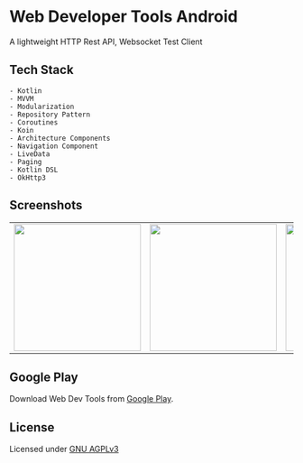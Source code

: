 # Web Developer Tools Android

A lightweight HTTP Rest API, Websocket Test Client


## Tech Stack
```
- Kotlin
- MVVM
- Modularization
- Repository Pattern
- Coroutines
- Koin
- Architecture Components
- Navigation Component
- LiveData
- Paging
- Kotlin DSL
- OkHttp3
```

## Screenshots
<table>
	<tr>
		<td align="center">
			<img src="https://github.com/ibrahimsn98/web-dev-tools-android/blob/master/art/1.png" width="225px;" alt=""/>
		</td>
		<td align="center">
			<img src="https://github.com/ibrahimsn98/web-dev-tools-android/blob/master/art/2.png" width="225px;" alt=""/>
		</td>
		<td align="center">
			<img src="https://github.com/ibrahimsn98/web-dev-tools-android/blob/master/art/3.png" width="225px;" alt=""/>
		</td>
		<td align="center">
			<img src="https://github.com/ibrahimsn98/web-dev-tools-android/blob/master/art/4.png" width="225px;" alt=""/>
		</td>
	</tr>
</table>


## Google Play
Download Web Dev Tools from [Google Play](https://play.google.com/store/apps/details?id=me.ibrahimsn.wdevtools).


## License
Licensed under [GNU AGPLv3](https://github.com/ibrahimsn98/web-dev-tools-android/blob/master/LICENSE)
